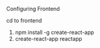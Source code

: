 Configuring Frontend

cd to frontend
1. npm install -g create-react-app
2. create-react-app reactapp